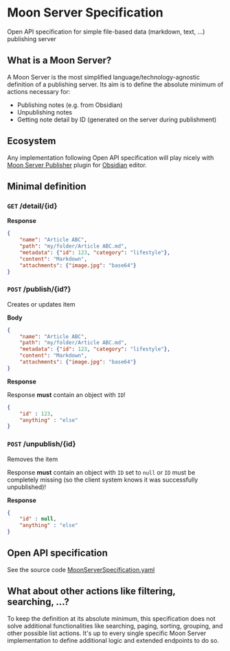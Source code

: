 # Moon Server Specification
Open API specification for simple file-based data (markdown, text, ...) publishing server

## What is a Moon Server?
A Moon Server is the most simplified language/technology-agnostic definition of a publishing server. Its aim is to define the absolute minimum of actions necessary for:

- Publishing notes (e.g. from Obsidian)
- Unpublishing notes
- Getting note detail by ID (generated on the server during publishment)

## Ecosystem
Any implementation following Open API specification will play nicely with [Moon Server Publisher](https://github.com/Dzoukr/MoonServerObsidianPlugin) plugin for [Obsidian](https://obsidian.md) editor.

## Minimal definition

### `GET` /detail/{id}

**Response**
```json
{
    "name": "Article ABC",
    "path": "my/folder/Article ABC.md",
    "metadata": {"id": 123, "category": "lifestyle"},
    "content": "Markdown",
    "attachments": {"image.jpg": "base64"}
}
```


### `POST` /publish/{id?}
Creates or updates item

**Body**
```json
{
    "name": "Article ABC",
    "path": "my/folder/Article ABC.md",
    "metadata": {"id": 123, "category": "lifestyle"},
    "content": "Markdown",
    "attachments": {"image.jpg": "base64"}
}
```

**Response**

Response **must** contain an object with `ID`!

```json
{
    "id" : 123,
    "anything" : "else"
}
```

### `POST` /unpublish/{id}
Removes the item

Response **must** contain an object with `ID` set to `null` or `ID` must be completely missing (so the client system knows it was successfully unpublished)!

**Response**
```json
{
    "id" : null,
    "anything" : "else"
}
```

## Open API specification
See the source code [MoonServerSpecification.yaml](MoonServerSpecification.yaml)

## What about other actions like filtering, searching, ...?
To keep the definition at its absolute minimum, this specification does not solve additional functionalities like searching, paging, sorting, grouping, and other possible list actions. It's up to every single specific Moon Server implementation to define additional logic and extended endpoints to do so.

